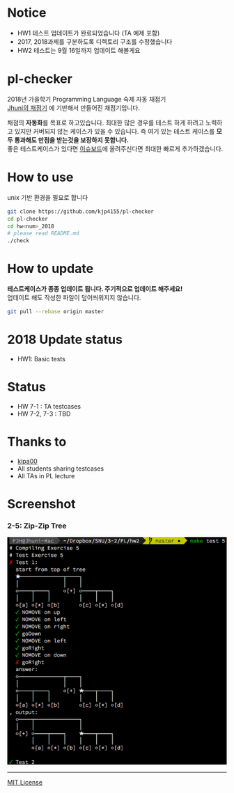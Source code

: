 # Notice
- HW1 테스트 업데이트가 완료되었습니다 (TA 예제 포함)
- 2017, 2018과제를 구분하도록 디렉토리 구조를 수정했습니다
- HW2 테스트는 9월 16일까지 업데이트 해볼게요

# pl-checker
2018년 가을학기 Programming Language 숙제 자동 채점기 <br>
[Jhuni의 채점기](https://github.com/Jhuni0123/pl-checker) 에 기반해서 만들어진 채점기입니다.<br>

채점의 **자동화**를 목표로 하고있습니다. 최대한 많은 경우를 테스트 하게 하려고 노력하고 있지만 커버되지 않는 케이스가 있을 수 있습니다. 즉 여기 있는 테스트 케이스를 **모두 통과해도 만점을 받는것을 보장하지 못합니다.** <br>
좋은 테스트케이스가 있다면 [이슈보드](https://github.com/Jhuni0123/pl-checker/issues)에 올려주신다면 최대한 빠르게 추가하겠습니다.

# How to use
unix 기반 환경을 필요로 합니다
```bash
git clone https://github.com/kjp4155/pl-checker
cd pl-checker
cd hw<num>_2018
# please read README.md
./check
```

# How to update
**테스트케이스가 종종 업데이트 됩니다. 주기적으로 업데이트 해주세요!** <br>
업데이트 해도 작성한 파일이 덮어씌워지지 않습니다.

```bash
git pull --rebase origin master
```

# 2018 Update status
- HW1: Basic tests

# Status
- HW 7-1 : TA testcases
- HW 7-2, 7-3 : TBD

# Thanks to
- [kipa00](https://github.com/kipa00)
- All students sharing testcases
- All TAs in PL lecture

# Screenshot
### 2-5: Zip-Zip Tree
![2-5](img/PL_2-5.png)

---
[MIT License](LICENSE)
